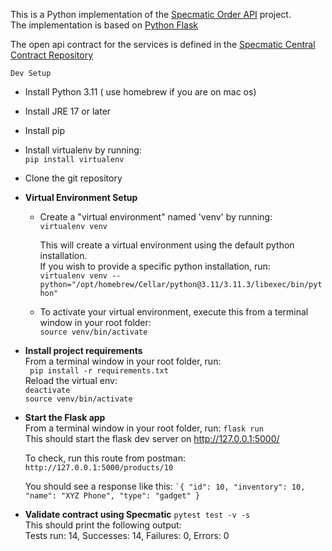 This is a Python implementation of the [Specmatic Order API](https://github.com/znsio/specmatic-order-api) project.  
The implementation is based on [Python Flask](https://flask.palletsprojects.com/en/2.3.x/)

The open api contract for the services is defined in the [Specmatic Central Contract Repository](https://github.com/znsio/specmatic-order-contracts/blob/main/in/specmatic/examples/store/api_order_v1.yaml)


```Dev Setup```

- Install Python 3.11 ( use homebrew if you are on mac os)

- Install JRE 17 or later

- Install pip


- Install virtualenv by running:  
  ```pip install virtualenv```


- Clone the git repository


- **Virtual Environment Setup** 
  - Create a "virtual environment" named 'venv' by running:  
    ```virtualenv venv ```  

      This will create a virtual environment using the default python installation.  
      If you wish to provide a specific python installation, run:  
    ```virtualenv venv --python="/opt/homebrew/Cellar/python@3.11/3.11.3/libexec/bin/python"```  

  - To activate your virtual environment, execute this from a terminal window in your root folder:  
    ```source venv/bin/activate```  


- **Install project requirements**  
    From a terminal window in your root folder, run:  
    ``` pip install -r requirements.txt```  
    Reload the virtual env:  
    ```deactivate```   
    ```source venv/bin/activate```   


- **Start the Flask app**  
  From a terminal window in your root folder, run:
  ```flask run```  
  This should start the flask dev server on http://127.0.0.1:5000/
  
  To check, run this route from postman:
  ```http://127.0.0.1:5000/products/10```

  You should see a response like this:
    ``` `{
    "id": 10,
    "inventory": 10,
    "name": "XYZ Phone",
    "type": "gadget"
    } ```   


- **Validate contract using Specmatic**
  ```pytest test -v -s```  
  This should print the following output:  
    Tests run: 14, Successes: 14, Failures: 0, Errors: 0  
    
 